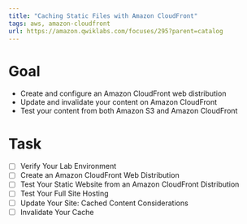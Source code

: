 ```yaml
---
title: "Caching Static Files with Amazon CloudFront"
tags: aws, amazon-cloudfront
url: https://amazon.qwiklabs.com/focuses/295?parent=catalog
---
```


# Goal
- Create and configure an Amazon CloudFront web distribution
- Update and invalidate your content on Amazon CloudFront
- Test your content from both Amazon S3 and Amazon CloudFront

# Task
- [ ] Verify Your Lab Environment
- [ ] Create an Amazon CloudFront Web Distribution
- [ ] Test Your Static Website from an Amazon CloudFront Distribution
- [ ] Test Your Full Site Hosting
- [ ] Update Your Site: Cached Content Considerations
- [ ] Invalidate Your Cache
